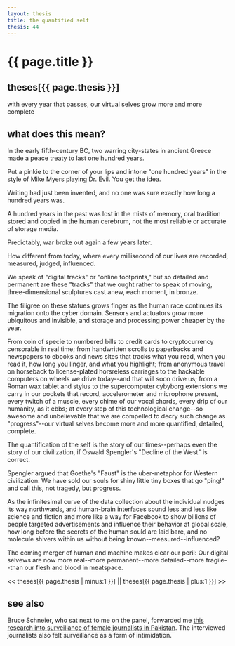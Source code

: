 ```yaml
---
layout: thesis
title: the quantified self
thesis: 44
---
```


<h1 id="html">{{ page.title }}</h1>

<h2 id="html">theses[{{ page.thesis }}]</h2>

with every year that passes, our virtual selves grow more and more complete

<h2 id="html">what does this mean?</h2>

In the early fifth-century BC, two warring city-states in ancient Greece made a peace treaty to last one hundred years.

Put a pinkie to the corner of your lips and intone "one hundred years" in the style of Mike Myers playing Dr. Evil. You get the idea.

Writing had just been invented, and no one was sure exactly how long a hundred years was.

A hundred years in the past was lost in the mists of memory, oral tradition stored and copied in the human cerebrum, not the most reliable or accurate of storage media.

Predictably, war broke out again a few years later.

How different from today, where every millisecond of our lives are recorded, measured, judged, influenced.

We speak of "digital tracks" or "online footprints," but so detailed and permanent are these "tracks" that we ought rather to speak of moving, three-dimensional sculptures cast anew, each moment, in bronze.

The filigree on these statues grows finger as the human race continues its migration onto the cyber domain. Sensors and actuators grow more ubiquitous and invisible, and storage and processing power cheaper by the year.

From coin of specie to numbered bills to credit cards to cryptocurrency censorable in real time; from handwritten scrolls to paperbacks and newspapers to ebooks and news sites that tracks what you read, when you read it, how long you linger, and what you highlight; from anonymous travel on horseback to license-plated horsreless carriages to the hackable computers on wheels we drive today--and that will soon drive us; from a Roman wax tablet and stylus to the supercomputer cybyborg extensions we carry in our pockets that record, accelerometer and microphone present, every twitch of a muscle, every chime of our vocal chords, every drip of our humanity, as it ebbs; at every step of this technological change--so awesome and unbelievable that we are compelled to decry such change as "progress"--our virtual selves become more and more quantified, detailed, complete.

The quantification of the self is the story of our times--perhaps even the story of our civilization, if Oswald Spengler's "Decline of the West" is correct.

Spengler argued that Goethe's "Faust" is the uber-metaphor for Western civilization: We have sold our souls for shiny little tiny boxes that go "ping!" and call this, not tragedy, but progress.

As the infinitesimal curve of the data collection about the individual nudges its way northwards, and human-brain interfaces sound less and less like science and fiction and more like a way for Facebook to show billions of people targeted advertisements and influence their behavior at global scale, how long before the secrets of the human sould are laid bare, and no molecule shivers within us without being known--measured--influenced?

The coming merger of human and machine makes clear our peril: Our digital selvews are now more real--more permanent--more detailed--more fragile--than our flesh and blood in meatspace.

\<\< theses[{{ page.thesis | minus:1 }}]  ||  theses[{{ page.thesis | plus:1 }}] \>\>

<h2 id="html">see also</h2>

Bruce Schneier, who sat next to me on the panel, forwarded me [this research into surveillance of female journalists in Pakistan](http://digitalrightsfoundation.pk/wp-content/uploads/2017/02/Surveillance-of-Female-Journalists-in-Pakistan-1.pdf). The interviewed journalists also felt surveillance as a form of intimidation.

